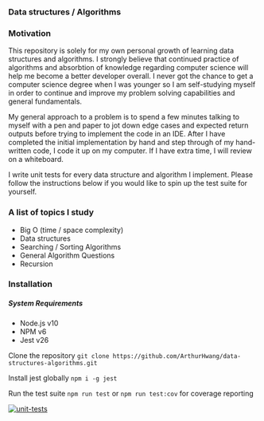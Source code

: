 ### Data structures / Algorithms

### Motivation

This repository is solely for my own personal growth of learning data structures and algorithms.  I strongly believe that continued practice of algorithms and absorbtion of knowledge regarding computer science will help me become a better developer overall. I never got the chance to get a computer science degree when I was younger so I am self-studying myself in order to continue and improve my problem solving capabilities and general fundamentals.

My general approach to a problem is to spend a few minutes talking to myself with a pen and paper to jot down edge cases and expected return outputs before trying to implement the code in an IDE.  After I have completed the initial implementation by hand and step through of my hand-written code, I code it up on my computer.  If I have extra time, I will review on a whiteboard.




I write unit tests for every data structure and algorithm I implement.  Please follow the instructions below if you would like to spin up the test suite for yourself.


### A list of topics I study
- Big O (time / space complexity)
- Data structures
- Searching / Sorting Algorithms
- General Algorithm Questions
- Recursion

### Installation

##### System Requirements
- Node.js v10
- NPM v6
- Jest v26

Clone the repository
```git clone https://github.com/ArthurHwang/data-structures-algorithms.git```

Install jest globally
```npm i -g jest```

Run the test suite
```npm run test``` 
or 
```npm run test:cov``` for coverage reporting


[![unit-tests](https://arthurhwang.dev/static/LC-capture.png)](https://arthurhwang.dev/static/LC-capture.png)